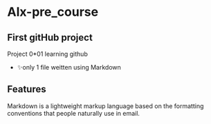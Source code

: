 # Alx-pre_course
## First gitHub project


Project 0*01 learning github

- ✨only 1 file weitten using Markdown

## Features

Markdown is a lightweight markup language based on the formatting conventions
that people naturally use in email.